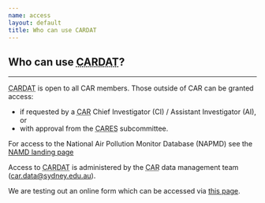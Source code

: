 ```yaml
---
name: access
layout: default
title: Who can use CARDAT
---
```


<h2>Who can use <abbr title="Centre for Air pollution, energy and health Research Data Analysis Technology">CARDAT</abbr>?</h2>
<hr class="car-red" />      
<p><abbr title="Centre for Air pollution, energy and health Research Data Analysis Technology">CARDAT</abbr> is open to all CAR members. Those outside of CAR can be granted access:</p>
<ul>
<li>if requested by a <abbr title="Centre for Air pollution, energy and health Research">CAR</abbr> Chief Investigator (CI) / Assistant Investigator (AI), or </li> 
<li>with approval from the <abbr title="Centre for Air pollution, energy and health Research Exposures Subcommittee">CARES</abbr> subcommittee.</li> 
</ul>
<p>For access to the National Air Pollution Monitor Database (NAPMD) see the <a href="https://osf.io/jxd98/">NAMD landing page</a></p>
Access to <abbr title="Centre for Air pollution, energy and health Research Data Analysis Technology">CARDAT</abbr> is 
administered by the <abbr title="Centre for Air pollution, energy and health Research">CAR</abbr> data management team 
(<a href="mailto:car.data@sydney.edu.au">car.data@sydney.edu.au</a>).

We are testing out an online form which can be accessed via <a href="data_access_requests_form.md">this page</a>. 
